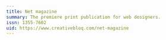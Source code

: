```yaml
---
title: Net magazine
summary: The premiere print publication for web designers.
issn: 1355-7602
uid: https://www.creativebloq.com/net-magazine
---
```

